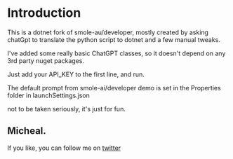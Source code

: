 # Introduction

This is a dotnet fork of smole-au/developer, mostly created by asking chatGpt to translate the python script to dotnet and a few manual tweaks. 

I've added some really basic ChatGPT classes, so it doesn't depend on any 3rd party nuget packages. 

Just add your API_KEY to the first line, and run.

The default prompt from smole-ai/developer demo is set in the Properties folder in launchSettings.json

not to be taken seriously, it's just for fun.

Micheal.
--
If you like, you can follow me on [twitter](https://twitter.com/colhountech)



